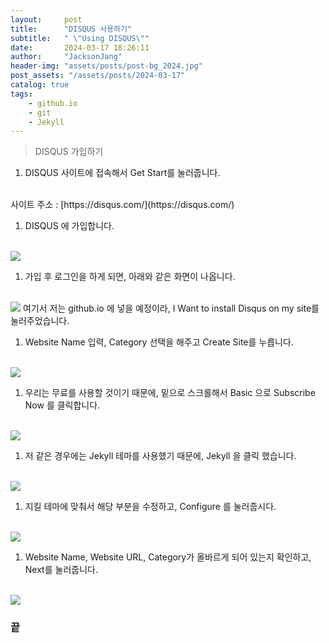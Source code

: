 ```yaml
---
layout:     post
title:      "DISQUS 사용하기"
subtitle:   " \"Using DISQUS\""
date:       2024-03-17 18:26:11
author:     "JacksonJang"
header-img: "assets/posts/post-bg_2024.jpg"
post_assets: "/assets/posts/2024-03-17"
catalog: true
tags:
    - github.io
    - git
    - Jekyll
---
```


> DISQUS 가입하기

1. DISQUS 사이트에 접속해서 Get Start를 눌러줍니다.
<br />
사이트 주소 : [https://disqus.com/](https://disqus.com/)

1. DISQUS 에 가입합니다.
<br />
<img src="{{ page.post_assets }}/disqus0.png">

1. 가입 후 로그인을 하게 되면, 아래와 같은 화면이 나옵니다.
<br />
<img src="{{ page.post_assets }}/disqus1.png">
여기서 저는 github.io 에 넣을 예정이라, I Want to install Disqus on my site를 눌러주었습니다.

1. Website Name 입력, Category 선택을 해주고 Create Site를 누릅니다.
<br />
<img src="{{ page.post_assets }}/disqus2.png">

1. 우리는 무료를 사용할 것이기 때문에, 밑으로 스크롤해서 Basic 으로 Subscribe Now 를 클릭합니다.
<br />
<img src="{{ page.post_assets }}/disqus3.png">

1. 저 같은 경우에는 Jekyll 테마를 사용했기 때문에, Jekyll 을 클릭 했습니다.
<br />
<img src="{{ page.post_assets }}/disqus4.png">

1. 지킬 테마에 맞춰서 해당 부분을 수정하고, Configure 를 눌러줍시다.
<br />
<img src="{{ page.post_assets }}/disqus5.png">

1. Website Name, Website URL, Category가 올바르게 되어 있는지 확인하고, Next를 눌러줍니다.
<br />
<img src="{{ page.post_assets }}/disqus6.png">

### 끝